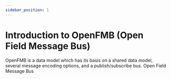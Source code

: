 ```yaml
---
sidebar_position: 1
---
```


# Introduction to OpenFMB (Open Field Message Bus)

OpenFMB is a data model which has its basis on a shared data model, several
message encoding options, and a publish/subscribe bus. Open Field Message Bus
